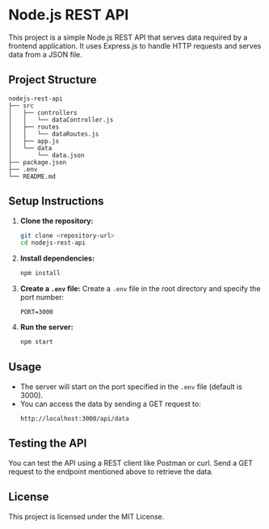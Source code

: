 # Node.js REST API

This project is a simple Node.js REST API that serves data required by a frontend application. It uses Express.js to handle HTTP requests and serves data from a JSON file.

## Project Structure

```
nodejs-rest-api
├── src
│   ├── controllers
│   │   └── dataController.js
│   ├── routes
│   │   └── dataRoutes.js
│   ├── app.js
│   └── data
│       └── data.json
├── package.json
├── .env
└── README.md
```

## Setup Instructions

1. **Clone the repository:**
   ```bash
   git clone <repository-url>
   cd nodejs-rest-api
   ```

2. **Install dependencies:**
   ```bash
   npm install
   ```

3. **Create a `.env` file:**
   Create a `.env` file in the root directory and specify the port number:
   ```
   PORT=3000
   ```

4. **Run the server:**
   ```bash
   npm start
   ```

## Usage

- The server will start on the port specified in the `.env` file (default is 3000).
- You can access the data by sending a GET request to:
  ```
  http://localhost:3000/api/data
  ```

## Testing the API

You can test the API using a REST client like Postman or curl. Send a GET request to the endpoint mentioned above to retrieve the data.

## License

This project is licensed under the MIT License.